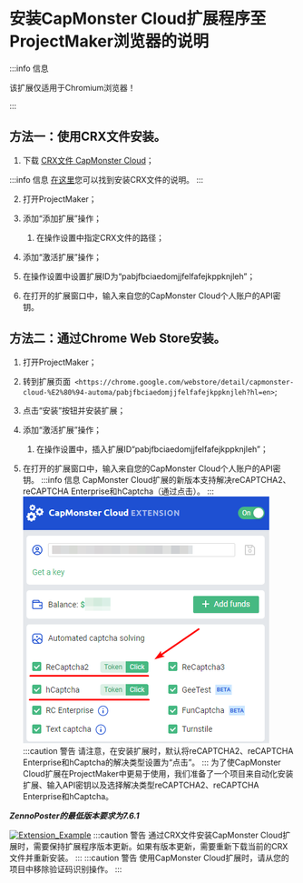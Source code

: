 ﻿---
sidebar_position: 3
sidebar_label: 在ProjectMaker浏览器中安装扩展的说明
---

# 安装CapMonster Cloud扩展程序至ProjectMaker浏览器的说明

:::info 信息

该扩展仅适用于Chromium浏览器！

:::

## **方法一：使用CRX文件安装。**
1. 下载 [CRX文件 CapMonster Cloud](https://chrome.google.com/webstore/detail/capmonster-cloud-%E2%80%94-automa/pabjfbciaedomjjfelfafejkppknjleh?hl=en)；

:::info 信息
[在这里](https://zennolab.atlassian.net/wiki/spaces/RU/pages/2081423361#%D0%9A%D0%B0%D0%BA-%D1%81%D0%BA%D0%B0%D1%87%D0%B0%D1%82%D1%8C-crx-%D1%84%D0%B0%D0%B9%D0%BB-%D1%80%D0%B0%D1%81%D1%88%D0%B8%D1%80%D0%B5%D0%BD%D0%B8%D1%8F)您可以找到安装CRX文件的说明。
:::

2. 打开ProjectMaker；

3. 添加“添加扩展”操作；

   1. 在操作设置中指定CRX文件的路径；
   
4. 添加“激活扩展”操作；

5. 在操作设置中设置扩展ID为“pabjfbciaedomjjfelfafejkppknjleh”；

6. 在打开的扩展窗口中，输入来自您的CapMonster Cloud个人账户的API密钥。
## **方法二：通过Chrome Web Store安装。**
1. 打开ProjectMaker；
2. 转到扩展页面` <https://chrome.google.com/webstore/detail/capmonster-cloud-%E2%80%94-automa/pabjfbciaedomjjfelfafejkppknjleh?hl=en>`;
3. 点击“安装”按钮并安装扩展；
4. 添加“激活扩展”操作；

   1. 在操作设置中，插入扩展ID“pabjfbciaedomjjfelfafejkppknjleh”；
   
5. 在打开的扩展窗口中，输入来自您的CapMonster Cloud个人账户的API密钥。
:::info 信息
CapMonster Cloud扩展的新版本支持解决reCAPTCHA2、reCAPTCHA Enterprise和hCaptcha（通过点击）。
:::
![](ext.png)
:::caution 警告
请注意，在安装扩展时，默认将reCAPTCHA2、reCAPTCHA Enterprise和hCaptcha的解决类型设置为“点击”。
:::
为了使CapMonster Cloud扩展在ProjectMaker中更易于使用，我们准备了一个项目来自动化安装扩展、输入API密钥以及选择解决类型reCAPTCHA2、reCAPTCHA Enterprise和hCaptcha。

***ZennoPoster的最低版本要求为7.6.1***

[![Extension_Example](Aspose.Words.d33c25f1-0d68-4361-bcfb-da50f3892df4.002.png)](https://drive.google.com/file/d/1eOv1wXnjf202yDavB4051-XFM7vUGiGN/view?usp=sharing)
:::caution 警告
通过CRX文件安装CapMonster Cloud扩展时，需要保持扩展程序版本更新。如果有版本更新，需要重新下载当前的CRX文件并重新安装。
:::
:::caution 警告
使用CapMonster Cloud扩展时，请从您的项目中移除验证码识别操作。
:::